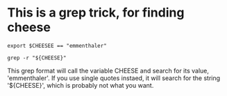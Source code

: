 # This is a grep trick, for finding cheese

```{bash}
export $CHEESEE == "emmenthaler"

grep -r "${CHEESE}"

```

This grep format will call the variable CHEESE and search for its value, 'emmenthaler'.
If you use single quotes instaed, it will search for the string '${CHEESE}', which is
probably not what you want.
